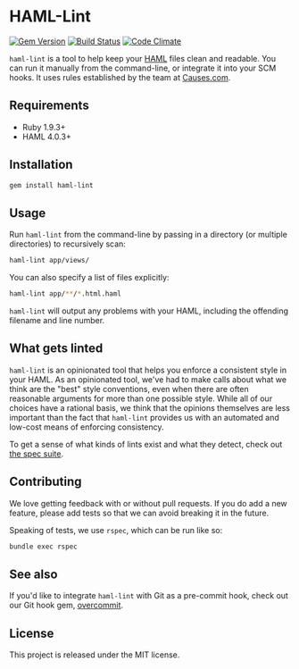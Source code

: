 # HAML-Lint

[![Gem Version](https://badge.fury.io/rb/haml-lint.png)](http://badge.fury.io/rb/haml-lint)
[![Build Status](https://travis-ci.org/causes/haml-lint.png)](https://travis-ci.org/causes/haml-lint)
[![Code Climate](https://codeclimate.com/github/causes/haml-lint.png)](https://codeclimate.com/github/causes/haml-lint)

`haml-lint` is a tool to help keep your [HAML](http://haml.info) files
clean and readable. You can run it manually from the command-line, or integrate
it into your SCM hooks. It uses rules established by the team at
[Causes.com](https://causes.com).

## Requirements

 * Ruby 1.9.3+
 * HAML 4.0.3+

## Installation

```bash
gem install haml-lint
```

## Usage

Run `haml-lint` from the command-line by passing in a directory (or multiple
directories) to recursively scan:

```bash
haml-lint app/views/
```

You can also specify a list of files explicitly:

```bash
haml-lint app/**/*.html.haml
```

`haml-lint` will output any problems with your HAML, including the offending
filename and line number.

## What gets linted

`haml-lint` is an opinionated tool that helps you enforce a consistent style in
your HAML. As an opinionated tool, we've had to make calls about what we think
are the "best" style conventions, even when there are often reasonable arguments
for more than one possible style. While all of our choices have a rational
basis, we think that the opinions themselves are less important than the fact
that `haml-lint` provides us with an automated and low-cost means of enforcing
consistency.

To get a sense of what kinds of lints exist and what they detect, check out
[the spec suite](https://github.com/causes/haml-lint/tree/master/spec/linter).

## Contributing

We love getting feedback with or without pull requests. If you do add a new
feature, please add tests so that we can avoid breaking it in the future.

Speaking of tests, we use `rspec`, which can be run like so:

```bash
bundle exec rspec
```

## See also

If you'd like to integrate `haml-lint` with Git as a pre-commit hook, check out
our Git hook gem, [overcommit](https://github.com/causes/overcommit).

## License

This project is released under the MIT license.
